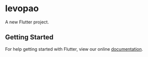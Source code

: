 # levopao

A new Flutter project.

## Getting Started

For help getting started with Flutter, view our online
[documentation](https://flutter.io/).
